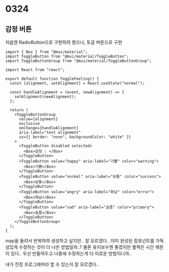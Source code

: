 # 0324

## 감정 버튼

처음엔 RadioButton으로 구현하려 했으나, 토글 버튼으로 구현

```react
import { Box } from "@mui/material";
import ToggleButton from "@mui/material/ToggleButton";
import ToggleButtonGroup from "@mui/material/ToggleButtonGroup";

import React from "react";

export default function ToggleFeeling() {
  const [alignment, setAlignment] = React.useState("normal");

  const handleAlignment = (event, newAlignment) => {
    setAlignment(newAlignment);
  };

  return (
    <ToggleButtonGroup
      value={alignment}
      exclusive
      onChange={handleAlignment}
      aria-label="text alignment"
      sx={{ border: "none", backgroundColor: "white" }}
    >
      <ToggleButton disabled selected>
        <Box>감정 : </Box>
      </ToggleButton>
      <ToggleButton value="happy" aria-label="기쁨" color="warning">
        <Box>기쁨</Box>
      </ToggleButton>
      <ToggleButton value="normal" aria-label="보통" color="success">
        <Box>보통</Box>
      </ToggleButton>
      <ToggleButton value="angry" aria-label="화남" color="error">
        <Box>화남</Box>
      </ToggleButton>
      <ToggleButton value="sad" aria-label="슬픔" color="primary">
        <Box>슬픔</Box>
      </ToggleButton>
    </ToggleButtonGroup>
  );
}

```



map을 돌려서 반복하여 생성하고 싶지만.. 잘 모르겠다.. 이미 완성된 컴포넌트를 가독성있게 수정하는 것이 더 나은 방법일까..? 물론 유지보수엔 좋겠지만 플젝은 시간 제한이 있다.. 우선 만들어두고 나중에 수정하는게 더 이로운 방법이니까..

내가 진정 프로그래머라 할 수 있는지 잘 모르겠다..